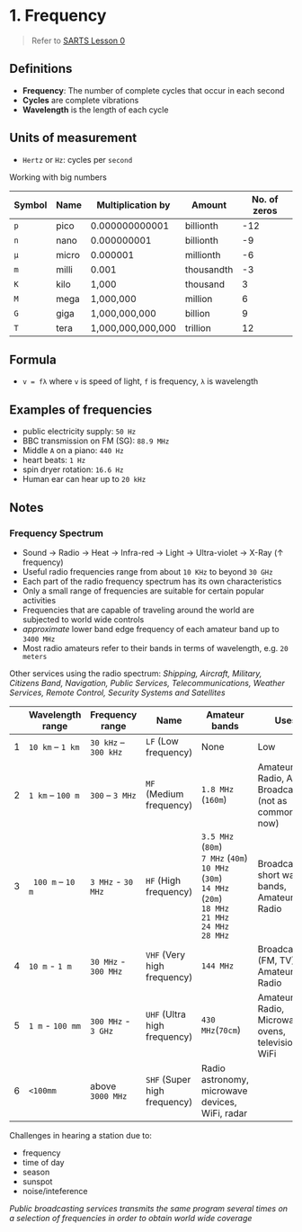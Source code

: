 # 1. Frequency

> Refer to [SARTS Lesson 0](http://www.sarts.org.sg/rae/Les0.pdf)

## Definitions

- **Frequency**: The number of complete cycles that occur in each second
- **Cycles** are complete vibrations
- **Wavelength** is the length of each cycle

## Units of measurement

- `Hertz` or `Hz`: cycles per `second`

Working with big numbers

| Symbol  | Name | Multiplication by | Amount | No. of zeros |
| --- | --- | --- |--- |---
| `p`  | pico | 0.000000000001  | billionth | -12
| `n`  | nano | 0.000000001  | billionth | -9
| `µ`  | micro | 0.000001  | millionth | -6
| `m`  | milli | 0.001  | thousandth | -3
| `K`  | kilo | 1,000  | thousand | 3
| `M`  | mega | 1,000,000  | million | 6
| `G`  | giga | 1,000,000,000  | billion | 9
| `T`  | tera | 1,000,000,000,000  | trillion | 12

## Formula

- `v = fλ` where `v` is speed of light, `f` is frequency, `λ` is wavelength

## Examples of frequencies

- public electricity supply: `50 Hz`
- BBC transmission on FM (SG): `88.9 MHz`
- Middle `A` on a piano: `440 Hz`
- heart beats: `1 Hz`
- spin dryer rotation: `16.6 Hz`
- Human ear can hear up to `20 kHz`

## Notes

### Frequency Spectrum

- Sound → Radio → Heat → Infra-red → Light → Ultra-violet → X-Ray (↑ frequency)
- Useful radio frequencies range from about `10 KHz` to beyond `30 GHz`
- Each part of the radio frequency spectrum has its own characteristics
- Only a small range of frequencies are suitable for certain popular activities
- Frequencies that are capable of traveling around the world are subjected to world wide controls
- *approximate* lower band edge frequency of each amateur band up to `3400 MHz`
- Most radio amateurs refer to their bands in terms of wavelength, e.g. `20 meters`

Other services using the radio spectrum: *Shipping, Aircraft, Military, Citizens Band, Navigation, Public Services, Telecommunications, Weather Services, Remote Control, Security Systems and Satellites*

| | Wavelength range | Frequency range  | Name | Amateur bands | Uses
| --- | --- | --- | --- | --- | ---
| 1 | `10 km` – `1 km`| `30 kHz` – `300 kHz`  | `LF` (Low frequency)  | None | Low
| 2 | `1 km` – `100 m`| `300` – `3 MHz`  | `MF` (Medium frequency)  | `1.8 MHz` (`160m`) | Amateur Radio, AM Broadcasting (not as common now)
| 3 |` 100 m` – `10 m`| `3 MHz` - `30 MHz` | `HF` (High frequency)  | `3.5 MHz` (`80m`) <br> `7 MHz` (`40m`) <br> `10 MHz` (`30m`) <br> `14 MHz` (`20m`) <br> `18 MHz` <br> `21 MHz` <br> `24 MHz` <br> `28 MHz` | Broadcast short wave bands, Amateur Radio
| 4 | `10 m` - `1 m`| `30 MHz` - `300 MHz` | `VHF` (Very high frequency)  | `144 MHz `  | Broadcast (FM, TV), Amateur Radio
| 5 |`1 m` - `100 mm` | `300 MHz` - `3 GHz` | `UHF` (Ultra high frequency)  | `430 MHz`(`70cm`)| Amateur Radio, Microwave ovens, television, WiFi
| 6 | `<100mm` | above `3000 MHz` | `SHF` (Super high frequency)  | Radio astronomy, microwave devices, WiFi, radar |

Challenges in hearing a station due to:

- frequency
- time of day
- season
- sunspot
- noise/inteference

*Public broadcasting services transmits the same program several times on a selection of frequencies in order to obtain world wide coverage*
